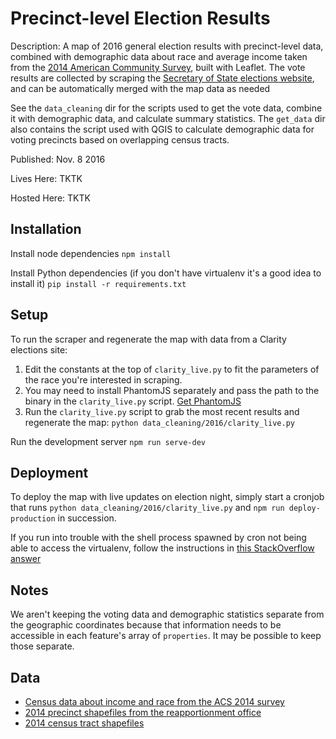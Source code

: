 Precinct-level Election Results
===============================
Description: A map of 2016 general election results with precinct-level data, combined with demographic data about race and average income taken from the [2014 American Community Survey](http://factfinder.census.gov/faces/nav/jsf/pages/index.xhtml), built with Leaflet. The vote results are collected by scraping the [Secretary of State elections website](http://results.enr.clarityelections.com/GA/62848/174629/en/md_data.html?cid=30310&), and can be automatically merged with the map data as needed

See the `data_cleaning` dir for the scripts used to get the vote data, combine it with demographic data, and calculate summary statistics. The `get_data` dir also contains the script used with QGIS to calculate demographic data for voting precincts based on overlapping census tracts.

Published: Nov. 8 2016

Lives Here: TKTK

Hosted Here: TKTK

Installation
---
Install node dependencies
`npm install`

Install Python dependencies (if you don't have virtualenv it's a good idea to install it)
`pip install -r requirements.txt`

Setup
---
To run the scraper and regenerate the map with data from a Clarity elections site:

1. Edit the constants at the top of `clarity_live.py` to fit the parameters of the race you're interested in scraping.
2. You may need to install PhantomJS separately and pass the path to the binary in the `clarity_live.py` script. [Get PhantomJS](phantomjs.org)
3. Run the `clarity_live.py` script to grab the most recent results and regenerate the map: `python data_cleaning/2016/clarity_live.py`

Run the development server
`npm run serve-dev`


Deployment
---
To deploy the map with live updates on election night, simply start a cronjob that runs `python data_cleaning/2016/clarity_live.py` and `npm run deploy-production` in succession.

If you run into trouble with the shell process spawned by cron not being able to access the virtualenv, follow the instructions in [this StackOverflow answer](http://stackoverflow.com/a/2924295/4599578)

Notes
---
We aren't keeping the voting data and demographic statistics separate from the geographic coordinates because that information needs to be accessible in each feature's array of `properties`. It may be possible to keep those separate.

Data
---
* [Census data about income and race from the ACS 2014 survey](http://factfinder.census.gov/faces/nav/jsf/pages/index.xhtml)
* [2014 precinct shapefiles from the reapportionment office](http://www.legis.ga.gov/Joint/reapportionment/en-US/default.aspx)
* [2014 census tract shapefiles](ftp://ftp2.census.gov/geo/tiger/TIGER2014/TRACT/)
